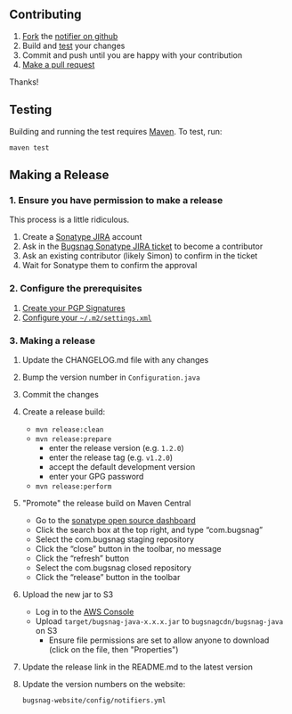 ## Contributing

1. [Fork](https://help.github.com/articles/fork-a-repo) the [notifier on github](https://github.com/bugsnag/bugsnag-jav)
2. Build and [test](#testing) your changes
3. Commit and push until you are happy with your contribution
4. [Make a pull request](https://help.github.com/articles/using-pull-requests)

Thanks!

## Testing

Building and running the test requires [Maven](https://maven.apache.org). To
test, run:

```
maven test
```

## Making a Release

### 1. Ensure you have permission to make a release

This process is a little ridiculous.

1. Create a [Sonatype JIRA](https://issues.sonatype.org) account
2. Ask in the [Bugsnag Sonatype JIRA ticket](https://issues.sonatype.org/browse/OSSRH-5533) to become a contributor
3. Ask an existing contributor (likely Simon) to confirm in the ticket
4. Wait for Sonatype them to confirm the approval

### 2. Configure the prerequisites

1. [Create your PGP Signatures](http://central.sonatype.org/pages/working-with-pgp-signatures.html)
2. [Configure your `~/.m2/settings.xml`](http://central.sonatype.org/pages/apache-maven.html)

### 3. Making a release

1. Update the CHANGELOG.md file with any changes
2. Bump the version number in `Configuration.java`
3. Commit the changes
4. Create a release build:
   * `mvn release:clean`
   * `mvn release:prepare`
     - enter the release version (e.g. `1.2.0`)
     - enter the release tag (e.g. `v1.2.0`)
     - accept the default development version
     - enter your GPG password
   * `mvn release:perform`
5. "Promote" the release build on Maven Central
   * Go to the [sonatype open source dashboard](https://oss.sonatype.org/index.html#stagingRepositories)
   * Click the search box at the top right, and type “com.bugsnag”
   * Select the com.bugsnag staging repository
   * Click the “close” button in the toolbar, no message
   * Click the “refresh” button
   * Select the com.bugsnag closed repository
   * Click the “release” button in the toolbar
6. Upload the new jar to S3
   * Log in to the [AWS Console](https://bugsnag.signin.aws.amazon.com/console)
   * Upload `target/bugsnag-java-x.x.x.jar` to `bugsnagcdn/bugsnag-java` on S3
	 * Ensure file permissions are set to allow anyone to download (click on the
     file, then "Properties")
7. Update the release link in the README.md to the latest version
8. Update the version numbers on the website:

   ```
   bugsnag-website/config/notifiers.yml
   ```
